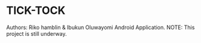 # TICK-TOCK
Authors: Riko hamblin & Ibukun Oluwayomi
Android Application. 
NOTE: This project is still underway.
